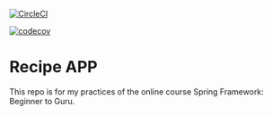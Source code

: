 
[![CircleCI](https://circleci.com/gh/diacarcor/recipe-app-mongo.svg?style=svg&circle-token=90017abd09ebf2001f74e88786518cb15bc4b94f)](https://circleci.com/gh/diacarcor/recipe-app-mongo)

[![codecov](https://codecov.io/gh/diacarcor/recipeapp/branch/master/graph/badge.svg)](https://codecov.io/gh/diacarcor/recipeapp)

# Recipe APP
This repo is for my practices of the online course Spring Framework: Beginner to Guru.


